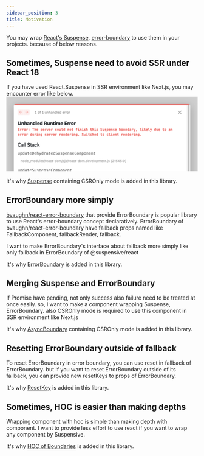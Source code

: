 ```yaml
---
sidebar_position: 3
title: Motivation
---
```


You may wrap [React's Suspense](https://reactjs.org/docs/react-api.html#reactsuspense), [error-boundary](https://reactjs.org/docs/error-boundaries.html) to use them in your projects. because of below reasons.

## Sometimes, Suspense need to avoid SSR under React 18

If you have used React.Suspense in SSR environment like Next.js, you may encounter error like below.
![Example banner](./../../static/img/suspense-in-ssr-error.png)

It's why [Suspense](https://react.suspensive.org/docs/reference/Suspense) containing CSROnly mode is added in this library.

## ErrorBoundary more simply

[bvaughn/react-error-boundary](https://github.com/bvaughn/react-error-boundary) that provide ErrorBoundary is popular library to use React's error-boundary concept declaratively.
ErrorBoundary of bvaughn/react-error-boundary have fallback props named like FallbackComponent, fallbackRender, fallback.

I want to make ErrorBoundary's interface about fallback more simply like only fallback in ErrorBoundary of @suspensive/react

It's why [ErrorBoundary](https://react.suspensive.org/docs/reference/ErrorBoundary) is added in this library.

## Merging Suspense and ErrorBoundary

If Promise have pending, not only success also failure need to be treated at once easily.
so, I want to make a component wrapping Suspense, ErrorBoundary. also CSROnly mode is required to use this component in SSR environment like Next.js

It's why [AsyncBoundary](https://react.suspensive.org/docs/reference/AsyncBoundary) containing CSROnly mode is added in this library.

## Resetting ErrorBoundary outside of fallback

To reset ErrorBoundary in error boundary, you can use reset in fallback of ErrorBoundary.
but If you want to reset ErrorBoundary outside of its fallback, you can provide new resetKeys to props of ErrorBoundary.

It's why [ResetKey](https://react.suspensive.org/docs/reference/ResetKey) is added in this library.

## Sometimes, HOC is easier than making depths

Wrapping component with hoc is simple than making depth with component.
I want to provide less effort to use react if you want to wrap any component by Suspensive.

It's why [HOC of Boundaries](https://react.suspensive.org/docs/reference/hoc/withSuspense) is added in this library.
